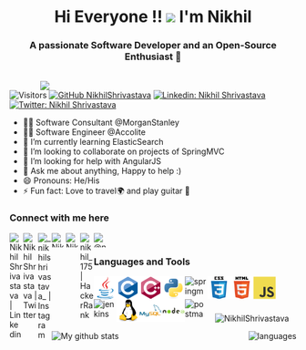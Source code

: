 <h1 align="center">Hi Everyone !! <img src="https://media.giphy.com/media/hvRJCLFzcasrR4ia7z/giphy.gif" width="25px"> I'm Nikhil</h1>
<h3 align="center">A passionate Software Developer and an Open-Source Enthusiast 👦</h3>

<br>

<img align='right' src="https://camo.githubusercontent.com/e278cbf655da98c004011927c9b4ef9ace0e73c9b8a41892b778bbe03c045379/68747470733a2f2f637373706f696e743130312e636f6d2f77702d636f6e74656e742f75706c6f6164732f323032302f31302f446576656c6f7065722d6f6e2d6c6170746f702e676966" width="450">

<!-- <p align="left"> <img src="https://komarev.com/ghpvc/?username=NikhilShrivastava&label=Visitors&color=orange&style=plastic" alt="NikhilShrivastava" /> </p> -->

![Visitors](https://visitor-badge.glitch.me/badge?page_id=NikhilShrivastava&left_color=gray&right_color=blue)
[![GitHub NikhilShrivastava](https://img.shields.io/github/followers/NikhilShrivastava?label=follow&style=social)](https://github.com/NikhilShrivastava)
[![Linkedin: Nikhil Shrivastava](https://img.shields.io/badge/-Nikhil%20Shrivastava-blue?style=flat-square&logo=Linkedin&logoColor=white&link=https://www.linkedin.com/in/nikhilshrivastava175/)](https://www.linkedin.com/in/nikhilshrivastava175/)
[![Twitter: Nikhil Shrivastava](https://img.shields.io/twitter/follow/_nickyniks_?style=social)](https://twitter.com/_nickyniks_)


- 👨‍💻 Software Consultant @MorganStanley 
- 👨‍💻 Software Engineer @Accolite
- 🌱 I’m currently learning ElasticSearch
- 👯 I’m looking to collaborate on projects of SpringMVC
- 🤔 I’m looking for help with AngularJS
- 💬 Ask me about anything, Happy to help :)
- 😄 Pronouns: He/His
- ⚡ Fun fact: Love to travel🌍 and play guitar 🎸

### Connect with me here

<a href="https://www.linkedin.com/in/nikhilshrivastava175/">
<img align="left" alt="Nikhil Shrivastava | Linkedin" width="24px" src="https://github.com/TheDudeThatCode/TheDudeThatCode/blob/master/Assets/Linkedin.svg" />
</a>

<a href="https://twitter.com/_nickyniks_?lang=en">
<img align="left" alt="Nikhil Shrivastava | Twitter" width="26px" src="https://github.com/TheDudeThatCode/TheDudeThatCode/blob/master/Assets/Twitter.svg" />
</a> 

<a href="https://www.instagram.com/_nikhilshrivastava_/">
<img align="left" alt="_nikhilshrivastava_ | Instagram" width="24px" src="https://github.com/TheDudeThatCode/TheDudeThatCode/blob/master/Assets/Instagram.svg" />
</a>
  
<a href="https://www.facebook.com/itsmenikhilshrivastava/">
<img align="left" alt="Nikhil Shrivastava" height="25" width="25" src="https://upload.wikimedia.org/wikipedia/commons/thumb/5/51/Facebook_f_logo_%282019%29.svg/2048px-Facebook_f_logo_%282019%29.svg.png" />
</a>

<a href="https://www.hackerearth.com/@nikhil_175">
<img align="left" alt="Nikhil Shrivastava | HackerEarth" height="25" width="25" src="https://upload.wikimedia.org/wikipedia/commons/e/e8/HackerEarth_logo.png" />
</a>

<a href="https://www.hackerrank.com/nikhil_175">
<img align="left" alt="nikhil_175 | HackerRank" width="24px" src="https://github.com/TheDudeThatCode/TheDudeThatCode/blob/master/Assets/HackerRank.svg" />
</a>

<a href="https://medium.com/@nikhilshrivastava175" target="blank"><img align="left" src="https://cdn.jsdelivr.net/npm/simple-icons@3.0.1/icons/medium.svg" alt="@nikhilshrivastava175" height="25" width="25" />
</a>     

<br>

### Languages and Tools

 
</a> <a href="https://www.java.com" target="_blank"> <img align="left" src="https://raw.githubusercontent.com/devicons/devicon/master/icons/java/java-original.svg" alt="java" width="40" height="40"/> 
</a> 

<a href="https://www.cprogramming.com/" target="_blank"> <img align="left" src="https://raw.githubusercontent.com/devicons/devicon/master/icons/c/c-original.svg" alt="c" width="40" height="40"/> 
</a> 

<a href="https://www.w3schools.com/cpp/" target="_blank"> <img align="left" src="https://raw.githubusercontent.com/devicons/devicon/master/icons/cplusplus/cplusplus-original.svg" alt="cplusplus" width="40" height="40"/> 
</a> 

<a href="https://www.python.org" target="_blank"> <img align="left" src="https://raw.githubusercontent.com/devicons/devicon/master/icons/python/python-original.svg" alt="python" width="40" height="40"/> 
</a>


<a href="https://spring.io/" target="_blank"> <img align="left" src="https://www.vectorlogo.zone/logos/springio/springio-icon.svg" alt="springmvc" width="40" height="40"/> 
</a>

<a href="https://www.w3schools.com/css/" target="_blank"> <img align="left" src="https://raw.githubusercontent.com/devicons/devicon/master/icons/css3/css3-original-wordmark.svg" alt="css3" width="40" height="40"/> 
</a> 

<a href="https://www.w3.org/html/" target="_blank"> <img align="left" src="https://raw.githubusercontent.com/devicons/devicon/master/icons/html5/html5-original-wordmark.svg" alt="html5" width="40" height="40"/> 
</a> 

<a href="https://developer.mozilla.org/en-US/docs/Web/JavaScript" target="_blank"> <img  align="left" src="https://raw.githubusercontent.com/devicons/devicon/master/icons/javascript/javascript-original.svg" alt="javascript" width="40" height="40"/> 
</a> 

<a href="https://www.jenkins.io" target="_blank"> <img align="left" src="https://www.vectorlogo.zone/logos/jenkins/jenkins-icon.svg" alt="jenkins" width="40" height="40"/> 
</a> 

<a href="https://www.linux.org/" target="_blank"> <img align="left" src="https://raw.githubusercontent.com/devicons/devicon/master/icons/linux/linux-original.svg" alt="linux" width="40" height="40"/> 
</a> 

<a href="https://www.mysql.com/" target="_blank"> <img align="left" src="https://raw.githubusercontent.com/devicons/devicon/master/icons/mysql/mysql-original-wordmark.svg" alt="mysql" width="40" height="40"/> 
</a> 

<a href="https://nodejs.org" target="_blank"> <img align="left" src="https://raw.githubusercontent.com/devicons/devicon/master/icons/nodejs/nodejs-original-wordmark.svg" alt="nodejs" width="40" height="40"/> 
</a> 

<a href="https://postman.com" target="_blank"> <img align="left" src="https://www.vectorlogo.zone/logos/getpostman/getpostman-icon.svg" alt="postman" width="40" height="40"/> 
</a> 

<br>
<br>
<br>

<p align="center">
<img height="160"  src="https://github-readme-streak-stats.herokuapp.com/?user=NikhilShrivastava&theme=tokyonight" alt="NikhilShrivastava"/> </p>

<p align="center">
<img align="left" src="https://github-readme-stats.vercel.app/api?username=NikhilShrivastava&show_icons=true&theme=tokyonight" alt="My github stats" height="160"/></p>

<p align="center">
<img align="right" height= "160" src="https://github-readme-stats.vercel.app/api/top-langs/?username=NikhilShrivastava&layout=compact&theme=tokyonight" alt="languages"/> 
</p>

